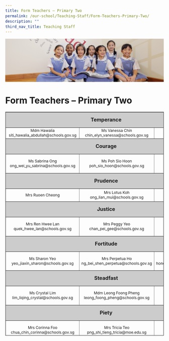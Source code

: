 ```yaml
---
title: Form Teachers – Primary Two
permalink: /our-school/Teaching-Staff/Form-Teachers-Primary-Two/
description: ""
third_nav_title: Teaching Staff
---
```

![](/images/UsefulVideos.jpg)

Form Teachers – Primary Two
===========================

<table style="text-align: center; font-size: 12px; border-collapse: collapse; width: 100%; height: 711px;" border="1" width="100%">
<tbody>
<tr style="height: 42px;">
<td style="font-size: 16px; background-color: #cccccc; width: 90%; height: 42px;" colspan="3"><strong>Temperance</strong></td>
</tr>
<tr style="height: 9px;">
<td style="width: 32.665%; height: 9px;">Mdm Hawalia<br>siti_hawalia_abdullah@schools.gov.sg</td>
<td style="width: 31.335%; height: 9px;">Ms Vanessa Chin
chin_elyn_vanessa@schools.gov.sg</td>
<td style="width: 26%; height: 9px;"></td>
</tr>
<tr style="height: 42px;">
<td style="font-size: 16px; background-color: #cccccc; width: 90%; height: 42px;" colspan="3"><strong>Courage</strong></td>
</tr>
<tr style="height: 55px;">
<td style="width: 32.665%; height: 55px;">Ms Sabrina Ong
ong_wei_yu_sabrina@schools.gov.sg</td>
<td style="width: 31.335%; height: 55px;">Ms Poh Sio Hoon
poh_sio_hoon@schools.gov.sg</td>
<td style="width: 26%; height: 55px;"></td>
</tr>
<tr style="height: 42px;">
<td style="font-size: 16px; background-color: #cccccc; width: 90%; height: 42px;" colspan="3"><strong>Prudence</strong></td>
</tr>
<tr style="height: 36px;">
<td style="width: 32.665%; height: 36px;" width="295">Mrs Ruoen Cheong</td>
<td style="width: 31.335%; height: 36px;" width="32%">Mrs Lotus Koh
ong_lian_mui@schools.gov.sg</td>
<td style="width: 26%; height: 36px;" width="32%"></td>
</tr>
<tr style="height: 42px;">
<td style="font-size: 16px; background-color: #cccccc; width: 90%; height: 42px;" colspan="3"><strong>Justice</strong></td>
</tr>
<tr style="height: 55px;">
<td style="width: 32.665%; height: 55px;" width="284">Mrs Ren Hwee Lan
quek_hwee_lan@schools.gov.sg</td>
<td style="width: 31.335%; height: 55px;">Mrs Peggy Yeo
chan_pei_gee@schools.gov.sg</td>
<td style="width: 26%; height: 55px;"></td>
</tr>
<tr style="height: 42px;">
<td style="font-size: 16px; background-color: #cccccc; width: 90%; height: 42px;" colspan="3"><strong>Fortitude</strong></td>
</tr>
<tr style="height: 55px;">
<td style="width: 32.665%; height: 55px;" width="284">Ms Sharon Yeo
yeo_jiaxin_sharon@schools.gov.sg</td>
<td style="width: 31.335%; height: 55px;">Mrs Perpetua Ho
ng_bei_shen_perpetua@schools.gov.sg</td>
<td style="width: 26%; height: 55px;">Mdm Honey Hui
honey_hui@schools.gov.sg</td>
</tr>
<tr style="height: 42px;">
<td style="font-size: 16px; background-color: #cccccc; width: 90%; height: 42px;" colspan="3"><strong>Steadfast</strong></td>
</tr>
<tr style="height: 55px;">
<td style="width: 32.665%; height: 55px;">Ms Crystal Lim
lim_liqing_crystal@schools.gov.sg</td>
<td style="width: 31.335%; height: 55px;">Mdm Leong Foong Pheng
leong_foong_pheng@schools.gov.sg</td>
<td style="width: 26%; height: 55px;"></td>
</tr>
<tr style="height: 42px;">
<td style="font-size: 16px; background-color: #cccccc; width: 90%; height: 42px;" colspan="3"><strong>Piety</strong></td>
</tr>
<tr style="height: 55.8889px;">
<td style="width: 32.665%; height: 55px;">Mrs Corinna Foo
chua_chin_corinna@schools.gov.sg</td>
<td style="width: 31.335%; height: 55px;">Mrs Tricia Teo
png_shi_tieng_tricia@moe.edu.sg</td>
<td style="width: 26%; height: 55px;">Ms Suhanthi</td>
</tr>
<tr style="height: 42px;">
<td style="font-size: 16px; background-color: #cccccc; width: 90%; height: 42px;" colspan="3"><strong>Gratitude</strong></td>
</tr>
<tr style="height: 55.8889px;">
<td style="width: 32.665%; height: 55px;">Ms Victoria Woo
woo_shu_xian_victoria@schools.gov.sg</td>
<td style="width: 31.335%; height: 55px;" width="32%">Mrs Catherine Tang
chee_sher_ping_catherine@
schools.gov.sg</td>
<td style="width: 26%; height: 55px;"></td>
</tr>
</tbody>
</table>
